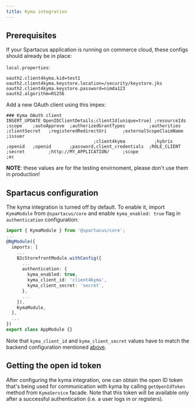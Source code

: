 ```yaml
---
title: Kyma integration
---
```


## Prerequisites

If your Spartacus application is running on commerce cloud, these configs should already be in place:

`local.properties`:

```properties
oauth2.client4kyma.kid=test1
oauth2.client4kyma.keystore.location=/security/keystore.jks
oauth2.client4kyma.keystore.password=nimda123
oauth2.algorithm=RS256
```

Add a new OAuth client using this impex:

```impex
### Kyma OAuth client
INSERT_UPDATE OpenIDClientDetails;clientId[unique=true] ;resourceIds   ;scope    ;autoApprove  ;authorizedGrantTypes         ;authorities  ;clientSecret   ;registeredRedirectUri      ;externalScopeClaimName ;issuer
                                 ;client4kyma           ;hybris        ;openid   ;openid       ;password,client_credentials  ;ROLE_CLIENT  ;secret         ;http://MY_APPLICATION/     ;scope                  ;ec
```

**NOTE**: these values are for the testing envirnoment, please don't use them in production!

## Spartacus configuration

The kyma integration is turned off by default. To enable it, import `KymaModule` from `@spartacus/core` and enable `kyma_enabled: true` flag in `authentication` configuration:

```ts
import { KymaModule } from '@spartacus/core';
...
@NgModule({
  imports: [
    ...
    B2cStorefrontModule.withConfig({
      ...
      authentication: {
        kyma_enabled: true,
        kyma_client_id: 'client4kyma',
        kyma_client_secret: 'secret',
      },
      ...
    }),
    KymaModule,
  ],
  ...
})
export class AppModule {}
```

Note that `kyma_client_id` and `kyma_client_secret` values have to match the backend configuration mentioned [above](#prerequisites).

## Getting the open id token

After configuring the kyma integration, one can obtain the open ID token that's being used for communication with kyma by calling `getOpenIdToken` method from `KymaService` facade. Note that this token will be available only after a successful authentication (i.e. a user logs in or registers).
